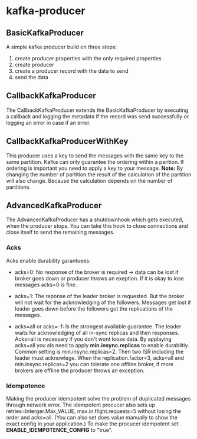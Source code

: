 # kafka-producer

## BasicKafkaProducer

A simple kafka producer build on three steps:

1. create producer properties with the only required properties
2. create producer
3. create a producer record with the data to send
4. send the data

## CallbackKafkaProducer

The CallbackKafkaProducer extends the BasicKafkaProducer by executing
a callback and logging the metadata if the record was send successfully
or logging an error in case if an error.

## CallbackKafkaProducerWithKey

This producer uses a key to send the messages with the same key to the same partition.
Kafka can only guarantee the ordering within a parition. If ordering is important you need 
to apply a key to your message. 
**Note:** By changing the number of partition the result of the calculation of the partition
will also change. Because the calculation depends on the number of partitions.

## AdvancedKafkaProducer

The AdvancedKafkaProducer has a shutdownhook which gets executed, when the producer stops.
You can take this hook to close connections and close itself to send the remaining messages.
   
### Acks

Acks enable durability garantuees:

- acks=0: No response of the broker is required -> data can be lost if broker goes down or producer throws an exeption.
If it is okay to lose messages acks=0 is fine.

- acks=1: The reponse of the leader broker is requested. But the broker will not wait for the acknowledging of the followers.
Messages get lost if leader goes down before the followers got the replications of the messages.

- acks=all or acks=-1: Is the strongest available guarantee. The leader waits for acknowledging of all in-sync replicas and then
responses. Acks=all is necessary if you don't wont loose data. By applaying acks=all you als need to apply **min.insync.replicas**
to enable durablitiy. Common setting is min.insync.replicas=2. Then two ISR including the leader must acknowlege. When the 
replication.factor=3, acks=all and min.insync.replicas=2 you can tolerate one offline broker, if more brokers are offline the 
producer throws an exception.

### Idempotence

Making the producer idempotent solve the problem of duplicated messages through network error. The idempotent procucer
also sets up retries=Interger.Max\_VALUE, max.in.flight.requests=5 without losing the order and acks=all. (You can also set does
value manually to show the exact config in your application.)
To make the procucer idempotent set **ENABLE_IDEMPOTENCE_CONFIG** to "true".
